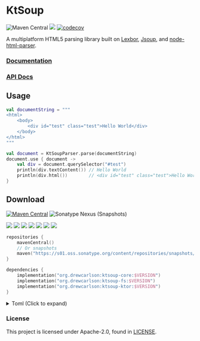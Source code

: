 # KtSoup

![Maven Central](https://img.shields.io/maven-central/v/org.drewcarlson/ktsoup-core-jvm?label=maven&color=blue)
![](https://github.com/DrewCarlson/KtSoup/workflows/Tests/badge.svg)
[![codecov](https://codecov.io/gh/DrewCarlson/KtSoup/branch/main/graph/badge.svg?token=BTQ8XQOD86)](https://codecov.io/gh/DrewCarlson/KtSoup)

A multiplatform HTML5 parsing library built on [Lexbor](https://github.com/lexbor/lexbor), [Jsoup](https://jsoup.org/), and [node-html-parser](https://github.com/taoqf/node-html-parser).

### [Documentation](https://drewcarlson.github.io/KtSoup/)
### [API Docs](https://drewcarlson.github.io/KtSoup/kdoc/)

## Usage

```kotlin
val documentString = """
<html>
    <body>
        <div id="test" class="test">Hello World</div>
    </body>
</html>
"""

val document = KtSoupParser.parse(documentString)
document.use { document ->
    val div = document.querySelector("#test")
    println(div.textContent()) // Hello World
    println(div.html())        // <div id="test" class="test">Hello World</div>
}

```

## Download

[![Maven Central](https://img.shields.io/maven-central/v/org.drewcarlson/ktsoup-core-jvm?label=maven&color=blue)](https://search.maven.org/search?q=g:org.drewcarlson%20a:ktsoup-*)
![Sonatype Nexus (Snapshots)](https://img.shields.io/nexus/s/org.drewcarlson/ktsoup-core-jvm?server=https%3A%2F%2Fs01.oss.sonatype.org)

![](https://img.shields.io/static/v1?label=&message=Platforms&color=grey)
![](https://img.shields.io/static/v1?label=&message=Js&color=blue)
![](https://img.shields.io/static/v1?label=&message=Jvm&color=blue)
![](https://img.shields.io/static/v1?label=&message=Linux&color=blue)
![](https://img.shields.io/static/v1?label=&message=macOS&color=blue)
![](https://img.shields.io/static/v1?label=&message=Windows&color=blue)
![](https://img.shields.io/static/v1?label=&message=iOS&color=blue)

```kotlin
repositories {
    mavenCentral()
    // Or snapshots
    maven("https://s01.oss.sonatype.org/content/repositories/snapshots/")
}

dependencies {
    implementation("org.drewcarlson:ktsoup-core:$VERSION")
    implementation("org.drewcarlson:ktsoup-fs:$VERSION")
    implementation("org.drewcarlson:ktsoup-ktor:$VERSION")
}
```

<details>
<summary>Toml (Click to expand)</summary>

```toml
[versions]
ktsoup = "1.0.0-SNAPSHOT"

[libraries]
ktsoup-core = { module = "org.drewcarlson:ktsoup-core", version.ref = "ktsoup" }
ktsoup-fs = { module = "org.drewcarlson:ktsoup-fs", version.ref = "ktsoup" }
ktsoup-ktor = { module = "org.drewcarlson:ktsoup-ktor", version.ref = "ktsoup" }
```
</details>


### License

This project is licensed under Apache-2.0, found in [LICENSE](LICENSE).
